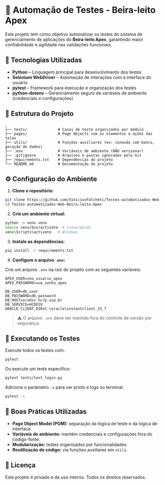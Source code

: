 # 🧪 Automação de Testes - Beira-leito Apex

Este projeto tem como objetivo automatizar os testes do sistema de gerenciamento de aplicações do **Beira-leito Apex**, garantindo maior confiabilidade e agilidade nas validações funcionais.

## 🚀 Tecnologias Utilizadas

- **Python** – Linguagem principal para desenvolvimento dos testes
- **Selenium WebDriver** – Automação de interações com a interface do usuário
- **pytest** – Framework para execução e organização dos testes
- **python-dotenv** – Gerenciamento seguro de variáveis de ambiente (credenciais e configurações)

## 📁 Estrutura do Projeto

```
.
├── tests/              # Casos de teste organizados por módulo
├── pages/              # Page Objects com os elementos e ações das telas
├── utils/              # Funções auxiliares (ex: conexão com banco, geração de dados)
├── .env                # Variáveis de ambiente (NÃO versionar)
├── .gitignore          # Arquivos e pastas ignoradas pelo Git
├── requirements.txt    # Dependências do projeto
└── README.md           # Documentação do projeto
```

## ⚙️ Configuração do Ambiente

1. **Clone o repositório:**
```bash
git clone https://github.com/ViniciusFalcheti/Testes-automatizados-Web-Beira-leito-Apex.git
cd Testes-automatizados-Web-Beira-leito-Apex
```

2. **Crie um ambiente virtual:**
```bash
python -m venv venv
source venv/bin/activate  # Linux/macOS
venv\Scripts\activate   # Windows
```

3. **Instale as dependências:**
```bash
pip install -r requirements.txt
```

4. **Configure o arquivo `.env`:**

Crie um arquivo `.env` na raiz do projeto com as seguintes variáveis:

```dotenv
APEX_USER=seu_usuario_apex
APEX_PASSWORD=sua_senha_apex

DB_USER=db_user
DB_PASSWORD=db_password
DB_HOST=oradsv.hcrp.usp.br
DB_SERVICE=HCDESV
ORACLE_CLIENT_DIR=C:\oracle\instantclient_23_7
```

> ⚠️ O arquivo `.env` deve ser mantido fora do controle de versão por segurança.

## 🧪 Executando os Testes

Execute todos os testes com:

```bash
pytest
```

Ou execute um teste específico:

```bash
pytest tests/test_login.py
```

Adicione o parâmetro `-s` para ver prints e logs no terminal:

```bash
pytest -s
```

## 📝 Boas Práticas Utilizadas

- **Page Object Model (POM):** separação da lógica de teste e da lógica de interface.
- **Variáveis de ambiente:** mantêm credenciais e configurações fora do código-fonte.
- **Modularização:** testes organizados por funcionalidades.
- **Reutilização de código:** via funções auxiliares em `utils`.

## 📄 Licença

Este projeto é privado e de uso interno. Todos os direitos reservados.
